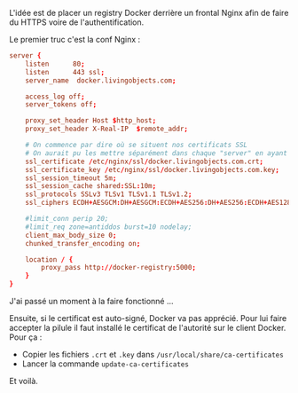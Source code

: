 L'idée est de placer un registry Docker derrière un frontal Nginx afin de faire du HTTPS voire de l'authentification.

Le premier truc c'est la conf Nginx :

~~~ conf
server {
    listen      80;
    listen      443 ssl;
    server_name  docker.livingobjects.com;

    access_log off;
    server_tokens off;

    proxy_set_header Host $http_host;
    proxy_set_header X-Real-IP  $remote_addr;

    # On commence par dire où se situent nos certificats SSL
    # On aurait pu les mettre séparément dans chaque "server" en ayant besoin.
    ssl_certificate /etc/nginx/ssl/docker.livingobjects.com.crt;
    ssl_certificate_key /etc/nginx/ssl/docker.livingobjects.com.key;
    ssl_session_timeout 5m;
    ssl_session_cache shared:SSL:10m;
    ssl_protocols SSLv3 TLSv1 TLSv1.1 TLSv1.2;
    ssl_ciphers ECDH+AESGCM:DH+AESGCM:ECDH+AES256:DH+AES256:ECDH+AES128:DH+AES:ECDH+3DES:DH+3DES:RSA+AESGCM:RSA+AES:RSA+3DES:!aNULL:!MD5:!DSS;

    #limit_conn perip 20;
    #limit_req zone=antiddos burst=10 nodelay;
    client_max_body_size 0;
    chunked_transfer_encoding on;

    location / {
        proxy_pass http://docker-registry:5000;
    }
}
~~~

J'ai passé un moment à la faire fonctionné ...

Ensuite, si le certificat est auto-signé, Docker va pas apprécié. Pour lui faire accepter la pilule il faut installé le 
certificat de l'autorité sur le client Docker. Pour ça :

 * Copier les fichiers `.crt` et `.key` dans `/usr/local/share/ca-certificates`
 * Lancer la commande `update-ca-certificates`

Et voilà.

<!-- --- tags: docker -->
